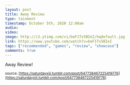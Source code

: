 ```yaml
---
layout: post
title: Away Review
type: tainment
timestamp: October 5th, 2020 12:00am
audio: 
video: 
image: http://i3.ytimg.com/vi/beF1Tv5BIeI/hqdefault.jpg
link: https://www.youtube.com/watch?v=beF1Tv5BIeI
tags: ["recommended", "games", "review", "showcase"]
comments: true
---
```

    
Away Review!
 
  
<small>source: [https://saturdayxiii.tumblr.com/post/647738467225419776](https://saturdayxiii.tumblr.com/post/647738467225419776)</small>